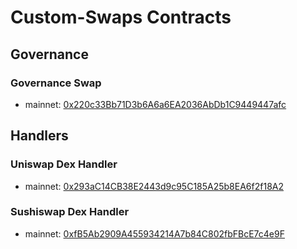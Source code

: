 # Custom-Swaps Contracts


## Governance

### Governance Swap
- mainnet: [0x220c33Bb71D3b6A6a6EA2036AbDb1C9449447afc](https://etherscan.io/address/0x220c33Bb71D3b6A6a6EA2036AbDb1C9449447afc#code)


## Handlers

### Uniswap Dex Handler
- mainnet: [0x293aC14CB38E2443d9c95C185A25b8EA6f2f18A2](https://etherscan.io/address/0x293aC14CB38E2443d9c95C185A25b8EA6f2f18A2#code)

### Sushiswap Dex Handler
- mainnet: [0xfB5Ab2909A455934214A7b84C802fbFBcE7c4e9F](https://etherscan.io/address/0xfB5Ab2909A455934214A7b84C802fbFBcE7c4e9F#code)
